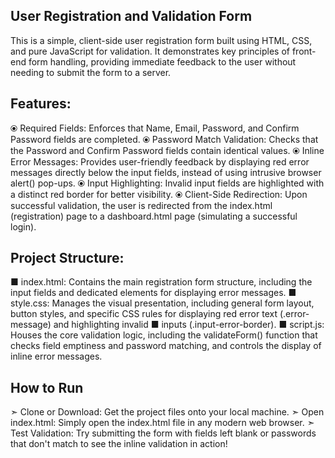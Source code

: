 User Registration and Validation Form
-------------------------------------
This is a simple, client-side user registration form built using HTML, CSS, and pure JavaScript for validation. It demonstrates key principles of front-end form handling, providing immediate feedback to the user without needing to submit the form to a server.

Features:
---------
⦿ Required Fields: Enforces that Name, Email, Password, and Confirm Password fields are completed.
⦿ Password Match Validation: Checks that the Password and Confirm Password fields contain identical values.
⦿ Inline Error Messages: Provides user-friendly feedback by displaying red error messages directly below the input fields, instead of using intrusive browser alert() pop-ups.
⦿ Input Highlighting: Invalid input fields are highlighted with a distinct red border for better visibility.
⦿ Client-Side Redirection: Upon successful validation, the user is redirected from the index.html (registration) page to a dashboard.html page (simulating a successful login).

Project Structure:
------------------
■ index.html: Contains the main registration form structure, including the input fields and dedicated <span> elements for displaying error messages.
■ style.css: Manages the visual presentation, including general form layout, button styles, and specific CSS rules for displaying red error text (.error-message) and highlighting invalid ■ inputs (.input-error-border).
■ script.js: Houses the core validation logic, including the validateForm() function that checks field emptiness and password matching, and controls the display of inline error messages.

How to Run
----------
➣ Clone or Download: Get the project files onto your local machine.
➣ Open index.html: Simply open the index.html file in any modern web browser.
➣ Test Validation: Try submitting the form with fields left blank or passwords that don't match to see the inline validation in action!
